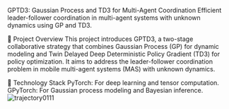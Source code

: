 GPTD3: Gaussian Process and TD3 for Multi-Agent Coordination
Efficient leader-follower coordination in multi-agent systems with unknown dynamics using GP and TD3.

📌 Project Overview
This project introduces GPTD3, a two-stage collaborative strategy that combines Gaussian Process (GP) for dynamic modeling and Twin Delayed Deep Deterministic Policy Gradient (TD3) for policy optimization. It aims to address the leader-follower coordination problem in mobile multi-agent systems (MAS) with unknown dynamics.

🔧 Technology Stack
PyTorch: For deep learning and tensor computation.
GPyTorch: For Gaussian process modeling and Bayesian inference.
![trajectory0111](https://github.com/user-attachments/assets/36e52dc1-0ed8-43b9-8798-285e74529e99)
